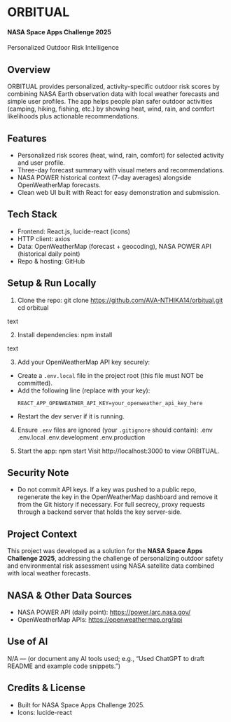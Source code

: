# ORBITUAL
#### NASA Space Apps Challenge 2025
Personalized Outdoor Risk Intelligence
 



## Overview
ORBITUAL provides personalized, activity-specific outdoor risk scores by combining NASA Earth observation data with local weather forecasts and simple user profiles. The app helps people plan safer outdoor activities (camping, hiking, fishing, etc.) by showing heat, wind, rain, and comfort likelihoods plus actionable recommendations.

## Features
- Personalized risk scores (heat, wind, rain, comfort) for selected activity and user profile.  
- Three-day forecast summary with visual meters and recommendations.  
- NASA POWER historical context (7-day averages) alongside OpenWeatherMap forecasts.  
- Clean web UI built with React for easy demonstration and submission.

## Tech Stack
- Frontend: React.js, lucide-react (icons)  
- HTTP client: axios  
- Data: OpenWeatherMap (forecast + geocoding), NASA POWER API (historical daily point)   
- Repo & hosting: GitHub

## Setup & Run Locally

1. Clone the repo:
git clone https://github.com/AVA-NTHIKA14/orbitual.git
cd orbitual

text

2. Install dependencies:
npm install

text

3. Add your OpenWeatherMap API key securely:
- Create a `.env.local` file in the project root (this file must NOT be committed).
- Add the following line (replace with your key):
  ```
  REACT_APP_OPENWEATHER_API_KEY=your_openweather_api_key_here
  ```
- Restart the dev server if it is running.

4. Ensure `.env` files are ignored (your `.gitignore` should contain):
.env
.env.local
.env.development
.env.production


5. Start the app:
npm start
Visit http://localhost:3000 to view ORBITUAL.

## Security Note
- Do not commit API keys. If a key was pushed to a public repo, regenerate the key in the OpenWeatherMap dashboard and remove it from the Git history if necessary. For full secrecy, proxy requests through a backend server that holds the key server-side.

## Project Context
This project was developed as a solution for the **NASA Space Apps Challenge 2025**, addressing the challenge of personalizing outdoor safety and environmental risk assessment using NASA satellite data combined with local weather forecasts.

## NASA & Other Data Sources
- NASA POWER API (daily point): https://power.larc.nasa.gov/  
- OpenWeatherMap APIs: https://openweathermap.org/api

## Use of AI
N/A — (or document any AI tools used; e.g., “Used ChatGPT to draft README and example code snippets.”)

## Credits & License
- Built for NASA Space Apps Challenge 2025.  
- Icons: lucide-react  
